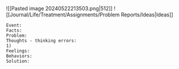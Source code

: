 ![[Pasted image 20240522213503.png|512]]
![[Journal/Life/Treatment/Assignments/Problem Reports/Ideas|Ideas]]

```
Event: 
Facts: 
Problem: 
Thoughts - thinking errors:
1) 
Feelings: 
Behaviors: 
Solution: 
```